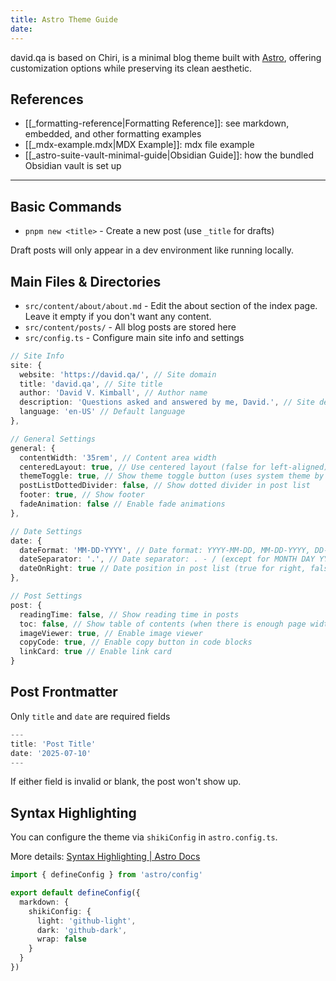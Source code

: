 ```yaml
---
title: Astro Theme Guide
date:
---
```

david.qa is based on Chiri, is a minimal blog theme built with [Astro](https://astro.build), offering customization options while preserving its clean aesthetic.

## References

- [[_formatting-reference|Formatting Reference]]: see markdown, embedded, and other formatting examples 
- [[_mdx-example.mdx|MDX Example]]: mdx file example
- [[_astro-suite-vault-minimal-guide|Obsidian Guide]]: how the bundled Obsidian vault is set up

---

## Basic Commands

- `pnpm new <title>` - Create a new post (use `_title` for drafts)

Draft posts will only appear in a dev environment like running locally.

## Main Files & Directories

- `src/content/about/about.md` - Edit the about section of the index page. Leave it empty if you don't want any content.
- `src/content/posts/` - All blog posts are stored here
- `src/config.ts` - Configure main site info and settings

```ts
// Site Info
site: {
  website: 'https://david.qa/', // Site domain
  title: 'david.qa', // Site title
  author: 'David V. Kimball', // Author name
  description: 'Questions asked and answered by me, David.', // Site description
  language: 'en-US' // Default language
},
```

```ts
// General Settings
general: {
  contentWidth: '35rem', // Content area width
  centeredLayout: true, // Use centered layout (false for left-aligned)
  themeToggle: true, // Show theme toggle button (uses system theme by default)
  postListDottedDivider: false, // Show dotted divider in post list
  footer: true, // Show footer
  fadeAnimation: false // Enable fade animations
},
```

```ts
// Date Settings
date: {
  dateFormat: 'MM-DD-YYYY', // Date format: YYYY-MM-DD, MM-DD-YYYY, DD-MM-YYYY, MONTH DAY YYYY, DAY MONTH YYYY
  dateSeparator: '.', // Date separator: . - / (except for MONTH DAY YYYY and DAY MONTH YYYY)
  dateOnRight: true // Date position in post list (true for right, false for left)
},
```

```ts
// Post Settings
post: {
  readingTime: false, // Show reading time in posts
  toc: false, // Show table of contents (when there is enough page width)
  imageViewer: true, // Enable image viewer
  copyCode: true, // Enable copy button in code blocks
  linkCard: true // Enable link card
}
```

## Post Frontmatter

Only `title` and `date` are required fields

```ts
---
title: 'Post Title'
date: '2025-07-10'
---
```

If either field is invalid or blank, the post won't show up.
## Syntax Highlighting

You can configure the theme via `shikiConfig` in `astro.config.ts`.

More details: [Syntax Highlighting | Astro Docs](https://docs.astro.build/en/guides/syntax-highlighting/)

```ts
import { defineConfig } from 'astro/config'

export default defineConfig({
  markdown: {
    shikiConfig: {
      light: 'github-light',
      dark: 'github-dark',
      wrap: false
    }
  }
})
```